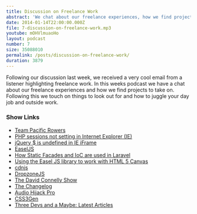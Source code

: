 ```yaml
---
title: Discussion on Freelance Work
abstract: 'We chat about our freelance experiences, how we find projects and what to look out for.'
date: 2014-01-14T22:00:00.000Z
file: 7-discussion-on-freelance-work.mp3
youtube: mOHVlmuaoHo
layout: podcast
number: 7
size: 35088010
permalink: /posts/discussion-on-freelance-work/
duration: 3879
---
```


Following our discussion last week, we received a very cool email from a listener highlighting freelance work.
In this weeks podcast we have a chat about our freelance experiences and how we find projects to take on.
Following this we touch on things to look out for and how to juggle your day job and outside work.

### Show Links

- [Team Pacific Rowers](http://pacificrowers.com/)
- [PHP sessions not setting in Internet Explorer (IE)](http://blog.fraser-hart.co.uk/php-sessions-not-setting-in-internet-explorer-ie/)
- [jQuery $ is undefined in IE iFrame](http://blog.fraser-hart.co.uk/jquery-is-undefined-in-ie-iframe/)
- [EaselJS](http://www.createjs.com/#!/EaselJS)
- [How Static Facades and IoC are used in Laravel](http://eddmann.com/posts/how-static-facades-and-ioc-are-used-in-laravel/)
- [Using the Easel JS library to work with HTML 5 Canvas](http://michaelbudd.org/tutorials/view/14/using-the-easel-js-library-to-work-with-html-5-canvas)
- [cdnjs](http://cdnjs.com/)
- [DropzoneJS](http://www.dropzonejs.com/)
- [The David Connelly Show](http://dcradionetwork.com/)
- [The Changelog](http://5by5.tv/changelog)
- [Audio Hijack Pro](http://www.rogueamoeba.com/audiohijackpro/)
- [CSS3Gen](http://css3gen.com/)
- [Three Devs and a Maybe: Latest Articles](http://threedevsandamaybe.com/articles/)
